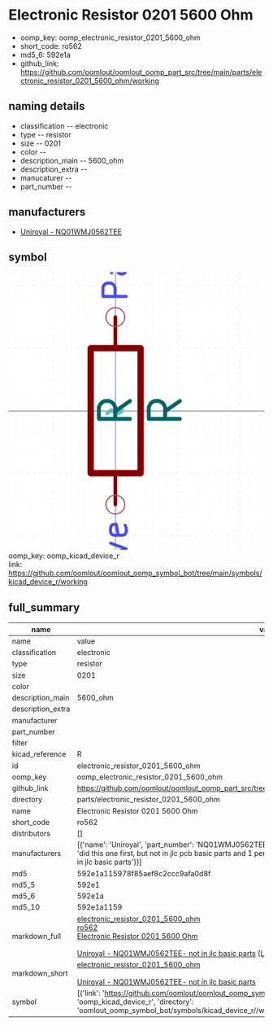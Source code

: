 # Electronic Resistor 0201 5600 Ohm

  
* oomp_key: oomp_electronic_resistor_0201_5600_ohm 
* short_code: ro562
* md5_6: 592e1a  
* github_link: https://github.com/oomlout/oomlout_oomp_part_src/tree/main/parts/electronic_resistor_0201_5600_ohm/working  
## naming details
* classification -- electronic
* type -- resistor
* size -- 0201
* color -- 
* description_main -- 5600_ohm
* description_extra -- 
* manucaturer -- 
* part_number -- 


## manufacturers
* [Uniroyal - NQ01WMJ0562TEE]()  

## symbol

![](symbol/0/working/working_600.png)  
oomp_key: oomp_kicad_device_r  
link: https://github.com/oomlout/oomlout_oomp_symbol_bot/tree/main/symbols/kicad_device_r/working  


## full_summary
| name | value | 
| --- | --- | 
| name | value | 
| classification | electronic | 
| type | resistor | 
| size | 0201 | 
| color |  | 
| description_main | 5600_ohm | 
| description_extra |  | 
| manufacturer |  | 
| part_number |  | 
| filter |  | 
| kicad_reference | R | 
| id | electronic_resistor_0201_5600_ohm | 
| oomp_key | oomp_electronic_resistor_0201_5600_ohm | 
| github_link | https://github.com/oomlout/oomlout_oomp_part_src/tree/main/parts/electronic_resistor_0201_5600_ohm/working | 
| directory | parts/electronic_resistor_0201_5600_ohm | 
| name | Electronic Resistor 0201 5600 Ohm | 
| short_code | ro562 | 
| distributors | [] | 
| manufacturers | [{'name': 'Uniroyal', 'part_number': 'NQ01WMJ0562TEE', 'link': '', 'id': 'manufacturer_uniroyal', 'note': {'reason': 'did this one first, but not in jlc pcb basic parts and 1 percent are and they are the same price', 'reason_short': 'not in jlc basic parts'}}] | 
| md5 | 592e1a115978f85aef8c2ccc9afa0d8f | 
| md5_5 | 592e1 | 
| md5_6 | 592e1a | 
| md5_10 | 592e1a1159 | 
| markdown_full | [electronic_resistor_0201_5600_ohm](https://github.com/oomlout/oomlout_oomp_part_src/tree/main/parts/electronic_resistor_0201_5600_ohm/working)<br>[ro562](https://github.com/oomlout/oomlout_oomp_part_src/tree/main/parts/electronic_resistor_0201_5600_ohm/working)<br>[Electronic Resistor 0201 5600 Ohm](https://github.com/oomlout/oomlout_oomp_part_src/tree/main/parts/electronic_resistor_0201_5600_ohm/working)<br><br>[Uniroyal - NQ01WMJ0562TEE- not in jlc basic parts]() [(L)  ](https://www.lcsc.com/search?q=NQ01WMJ0562TEE)[(D)  ](https://www.digikey.com/en/products?keywords=NQ01WMJ0562TEE)[(M)  ](https://www.mouser.com/Search/Refine?Keyword=NQ01WMJ0562TEE)[(N)  ](https://www.newark.com/search?st=NQ01WMJ0562TEE)[(SZ)  ](https://so.szlcsc.com/global.html?k=NQ01WMJ0562TEE)<br> | 
| markdown_short | [electronic_resistor_0201_5600_ohm](https://github.com/oomlout/oomlout_oomp_part_src/tree/main/parts/electronic_resistor_0201_5600_ohm/working)<br><br>[Uniroyal - NQ01WMJ0562TEE- not in jlc basic parts]() | 
| symbol | [{'link': 'https://github.com/oomlout/oomlout_oomp_symbol_bot/tree/main/symbols/kicad_device_r', 'oomp_key': 'oomp_kicad_device_r', 'directory': 'oomlout_oomp_symbol_bot/symbols/kicad_device_r//working/working.kicad_sym'}] | 
